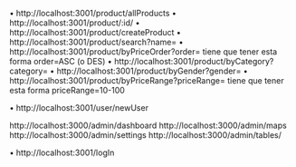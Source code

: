 • http://localhost:3001/product/allProducts
• http://localhost:3001/product/:id/
• http://localhost:3001/product/createProduct
• http://localhost:3001/product/search?name=
• http://localhost:3001/product/byPriceOrder?order= tiene que tener esta forma order=ASC (o DES)
• http://localhost:3001/product/byCategory?category=
• http://localhost:3001/product/byGender?gender=
• http://localhost:3001/product/byPriceRange?priceRange= tiene que tener esta forma priceRange=10-100

• http://localhost:3001/user/newUser


http://localhost:3000/admin/dashboard
http://localhost:3000/admin/maps
http://localhost:3000/admin/settings
http://localhost:3000/admin/tables/

• http://localhost:3001/logIn

